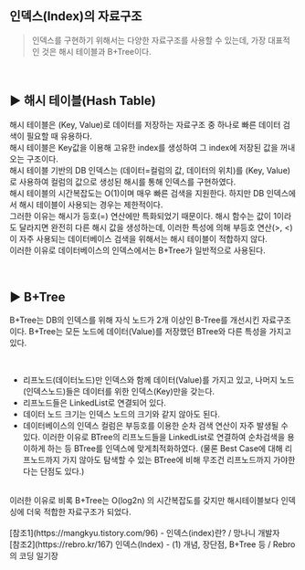 ##  인덱스(Index)의 자료구조
> 인덱스를 구현하기 위해서는 다양한 자료구조를 사용할 수 있는데, 가장 대표적인 것은 해시 테이블과 B+Tree이다.

<br>

## ▶️ 해시 테이블(Hash Table)
해시 테이블은 (Key, Value)로 데이터를 저장하는 자료구조 중 하나로 빠른 데이터 검색이 필요할 때 유용하다.<br> 해시 테이블은 Key값을 이용해 고유한 index를 생성하여 그 index에 저장된 값을 꺼내오는 구조이다.<br>
해시 테이블 기반의 DB 인덱스는 (데이터=컬럼의 값, 데이터의 위치)를 (Key, Value)로 사용하여 컬럼의 값으로 생성된 해시를 통해 인덱스를 구현하였다.<br> 해시 테이블의 시간복잡도는 O(1)이며 매우 빠른 검색을 지원한다.
하지만 DB 인덱스에서 해시 테이블이 사용되는 경우는 제한적이다.<br>
그러한 이유는 해시가 등호(=) 연산에만 특화되었기 때문이다. 해시 함수는 값이 1이라도 달라지면 완전히 다른 해시 값을 생성하는데, 이러한 특성에 의해 부등호 연산(>, <)이 자주 사용되는 데이터베이스 검색을 위해서는 해시 테이블이 적합하지 않다.<br>
이러한 이유로 데이터베이스의 인덱스에서는 B+Tree가 일반적으로 사용된다.

<br>

## ▶️ B+Tree
B+Tree는 DB의 인덱스를 위해 자식 노드가 2개 이상인 B-Tree를 개선시킨 자료구조이다. B+Tree는 모든 노드에 데이터(Value)를 저장했던 BTree와 다른 특성을 가지고 있다.<br>

<br>

* 리프노드(데이터노드)만 인덱스와 함께 데이터(Value)를 가지고 있고, 나머지 노드(인덱스노드)들은 데이터를 위한 인덱스(Key)만을 갖는다.<br>
* 리프노드들은 LinkedList로 연결되어 있다.<br>
* 데이터 노드 크기는 인덱스 노드의 크기와 같지 않아도 된다.<br>
* 데이터베이스의 인덱스 컬럼은 부등호를 이용한 순차 검색 연산이 자주 발생될 수 있다. 이러한 이유로 BTree의 리프노드들을 LinkedList로 연결하여 순차검색을 용이하게 하는 등 BTree를 인덱스에 맞게최적화하였다. (물론 Best Case에 대해 리프노드까지 가지 않아도 탐색할 수 있는 BTree에 비해 무조건 리프노드까지 가야한다는 단점도 있다.)<br>

<br>
이러한 이유로 비록 B+Tree는 O(log2n) 의 시간복잡도를 갖지만 해시테이블보다 인덱싱에 더욱 적합한 자료구조가 되었다.<br>


<br>
[참조1](https://mangkyu.tistory.com/96) - 인덱스(index)란? / 망나니 개발자 <br>[참조2](https://rebro.kr/167) 인덱스(Index) - (1) 개념, 장단점, B+Tree 등 / Rebro의 코딩 일기장
